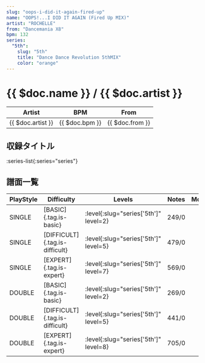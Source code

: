 ```yaml
---
slug: "oops-i-did-it-again-fired-up"
name: "OOPS!...I DID IT AGAIN (Fired Up MIX)"
artist: "ROCHELLE"
from: "Dancemania X8"
bpm: 132
series:
  "5th":
    slug: "5th"
    title: "Dance Dance Revolution 5thMIX"
    color: "orange"
---
```


# {{ $doc.name }} / {{ $doc.artist }}

|Artist|BPM|From|
|------|---|----|
|{{ $doc.artist }}|{{ $doc.bpm }}|{{ $doc.from }}|

## 収録タイトル

:series-list{:series="series"}

## 譜面一覧

|PlayStyle|Difficulty|Levels|Notes|Movie|
|---------|----------|------|-----|-----|
|SINGLE|[BASIC]{.tag.is-basic}|:level{:slug="series['5th']" level=2}|249/0||
|SINGLE|[DIFFICULT]{.tag.is-difficult}|:level{:slug="series['5th']" level=5}|479/0||
|SINGLE|[EXPERT]{.tag.is-expert}|:level{:slug="series['5th']" level=7}|569/0||
|DOUBLE|[BASIC]{.tag.is-basic}|:level{:slug="series['5th']" level=2}|269/0||
|DOUBLE|[DIFFICULT]{.tag.is-difficult}|:level{:slug="series['5th']" level=5}|441/0||
|DOUBLE|[EXPERT]{.tag.is-expert}|:level{:slug="series['5th']" level=8}|705/0||
